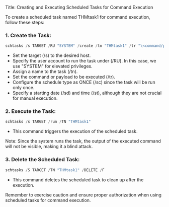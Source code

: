 Title: Creating and Executing Scheduled Tasks for Command Execution

To create a scheduled task named THMtask1 for command execution, follow these steps:

### 1. Create the Task:
   ```powershell
   schtasks /s TARGET /RU "SYSTEM" /create /tn "THMtask1" /tr "\<command/payload to execute\>" /sc ONCE /sd 01/01/1970 /st 00:00
   ```
   - Set the target (/s) to the desired host.
   - Specify the user account to run the task under (/RU). In this case, we use "SYSTEM" for elevated privileges.
   - Assign a name to the task (/tn).
   - Set the command or payload to be executed (/tr).
   - Configure the schedule type as ONCE (/sc) since the task will be run only once.
   - Specify a starting date (/sd) and time (/st), although they are not crucial for manual execution.

### 2. Execute the Task:
   ```powershell
   schtasks /s TARGET /run /TN "THMtask1"
   ```
   - This command triggers the execution of the scheduled task.

Note: Since the system runs the task, the output of the executed command will not be visible, making it a blind attack.

### 3. Delete the Scheduled Task:
   ```powershell
   schtasks /S TARGET /TN "THMtask1" /DELETE /F
   ```
   - This command deletes the scheduled task to clean up after the execution.

Remember to exercise caution and ensure proper authorization when using scheduled tasks for command execution.